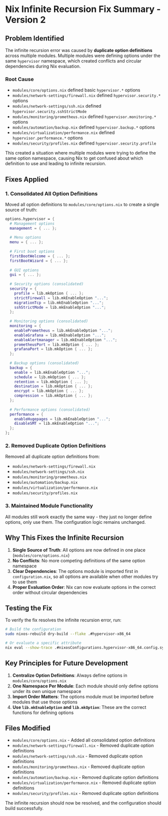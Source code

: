 # Nix Infinite Recursion Fix Summary - Version 2

## Problem Identified

The infinite recursion error was caused by **duplicate option definitions** across multiple modules. Multiple modules were defining options under the same `hypervisor` namespace, which created conflicts and circular dependencies during Nix evaluation.

### Root Cause
- `modules/core/options.nix` defined basic `hypervisor.*` options
- `modules/network-settings/firewall.nix` defined `hypervisor.security.*` options
- `modules/network-settings/ssh.nix` defined `hypervisor.security.sshStrictMode`
- `modules/monitoring/prometheus.nix` defined `hypervisor.monitoring.*` options
- `modules/automation/backup.nix` defined `hypervisor.backup.*` options
- `modules/virtualization/performance.nix` defined `hypervisor.performance.*` options
- `modules/security/profiles.nix` defined `hypervisor.security.profile`

This created a situation where multiple modules were trying to define the same option namespace, causing Nix to get confused about which definition to use and leading to infinite recursion.

## Fixes Applied

### 1. Consolidated All Option Definitions
Moved all option definitions to `modules/core/options.nix` to create a single source of truth:

```nix
options.hypervisor = {
  # Management options
  management = { ... };
  
  # Menu options  
  menu = { ... };
  
  # First boot options
  firstBootWelcome = { ... };
  firstBootWizard = { ... };
  
  # GUI options
  gui = { ... };
  
  # Security options (consolidated)
  security = {
    profile = lib.mkOption { ... };
    strictFirewall = lib.mkEnableOption "...";
    migrationTcp = lib.mkEnableOption "...";
    sshStrictMode = lib.mkEnableOption "...";
  };
  
  # Monitoring options (consolidated)
  monitoring = {
    enablePrometheus = lib.mkEnableOption "...";
    enableGrafana = lib.mkEnableOption "...";
    enableAlertmanager = lib.mkEnableOption "...";
    prometheusPort = lib.mkOption { ... };
    grafanaPort = lib.mkOption { ... };
  };
  
  # Backup options (consolidated)
  backup = {
    enable = lib.mkEnableOption "...";
    schedule = lib.mkOption { ... };
    retention = lib.mkOption { ... };
    destination = lib.mkOption { ... };
    encrypt = lib.mkOption { ... };
    compression = lib.mkOption { ... };
  };
  
  # Performance options (consolidated)
  performance = {
    enableHugepages = lib.mkEnableOption "...";
    disableSMT = lib.mkEnableOption "...";
  };
};
```

### 2. Removed Duplicate Option Definitions
Removed all duplicate option definitions from:
- `modules/network-settings/firewall.nix`
- `modules/network-settings/ssh.nix`
- `modules/monitoring/prometheus.nix`
- `modules/automation/backup.nix`
- `modules/virtualization/performance.nix`
- `modules/security/profiles.nix`

### 3. Maintained Module Functionality
All modules still work exactly the same way - they just no longer define options, only use them. The configuration logic remains unchanged.

## Why This Fixes the Infinite Recursion

1. **Single Source of Truth**: All options are now defined in one place (`modules/core/options.nix`)
2. **No Conflicts**: No more competing definitions of the same option namespace
3. **Clear Dependencies**: The options module is imported first in `configuration.nix`, so all options are available when other modules try to use them
4. **Proper Evaluation Order**: Nix can now evaluate options in the correct order without circular dependencies

## Testing the Fix

To verify the fix resolves the infinite recursion error, run:

```bash
# Build the configuration
sudo nixos-rebuild dry-build --flake .#hypervisor-x86_64

# Or evaluate a specific attribute
nix eval --show-trace .#nixosConfigurations.hypervisor-x86_64.config.system.stateVersion
```

## Key Principles for Future Development

1. **Centralize Option Definitions**: Always define options in `modules/core/options.nix`
2. **One Namespace Per Module**: Each module should only define options under its own unique namespace
3. **Import Order Matters**: The options module must be imported before modules that use those options
4. **Use `lib.mkEnableOption` and `lib.mkOption`**: These are the correct functions for defining options

## Files Modified

- `modules/core/options.nix` - Added all consolidated option definitions
- `modules/network-settings/firewall.nix` - Removed duplicate option definitions
- `modules/network-settings/ssh.nix` - Removed duplicate option definitions  
- `modules/monitoring/prometheus.nix` - Removed duplicate option definitions
- `modules/automation/backup.nix` - Removed duplicate option definitions
- `modules/virtualization/performance.nix` - Removed duplicate option definitions
- `modules/security/profiles.nix` - Removed duplicate option definitions

The infinite recursion should now be resolved, and the configuration should build successfully.